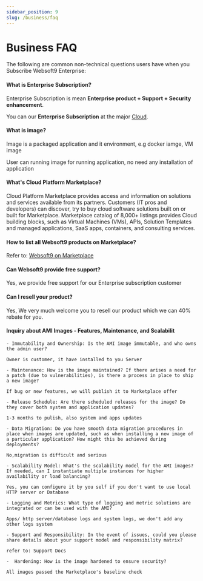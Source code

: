 ```yaml
---
sidebar_position: 9
slug: /business/faq
---
```


# Business FAQ

The following are common non-technical questions users have when you Subscribe Websoft9 Enterprise:

#### What is Enterprise Subscription?

Enterprise Subscription is mean **Enterprise product + Support + Security enhancement**.   

You can our **Enterprise Subscription** at the major [Cloud](../install/cloud).  

#### What is image?

Image is a packaged application and it environment, e.g docker iamge, VM image

User can running image for running application, no need any installation of application

#### What's Cloud Platform Marketplace?

Cloud Platform Marketplace provides access and information on solutions and services available from its partners. Customers (IT pros and developers) can discover, try to buy cloud software solutions built on or built for  Marketplace.  Marketplace catalog of 8,000+ listings provides Cloud building blocks, such as Virtual Machines (VMs), APIs, Solution Templates and managed applications, SaaS apps, containers, and consulting services.

#### How to list all Websoft9 products on Marketplace?

Refer to: [Websoft9 on Marketplace](../buy/subscription#get)


#### Can Websoft9 provide free support?

Yes, we provide free support for our Enterprise subscription customer

#### Can I resell your product?

Yes, We very much welcome you to resell our product which we can 40% rebate for you.  

#### Inquiry about AMI Images - Features, Maintenance, and Scalabilit

```
- Immutability and Ownership: Is the AMI image immutable, and who owns the admin user?  

Owner is customer, it have installed to you Server

- Maintenance: How is the image maintained? If there arises a need for a patch (due to vulnerabilities), is there a process in place to ship a new image?  

If bug or new features, we will publish it to Marketplace offer

- Release Schedule: Are there scheduled releases for the image? Do they cover both system and application updates?  

1-3 months to pulish, also system and apps updates

- Data Migration: Do you have smooth data migration procedures in place when images are updated, such as when installing a new image of a particular application? How might this be achieved during deployments? 

No,migration is difficult and serious

- Scalability Model: What's the scalability model for the AMI images? If needed, can I instantiate multiple instances for higher availability or load balancing? 

Yes, you can configure it by you self if you don't want to use local HTTP server or Database

- Logging and Metrics: What type of logging and metric solutions are integrated or can be used with the AMI? 

Apps/ http server/database logs and system logs, we don't add any other logs system

- Support and Responsibility: In the event of issues, could you please share details about your support model and responsibility matrix?  

refer to: Support Docs

-  Hardening: How is the image hardened to ensure security? 

All images passed the Marketplace's baseline check 
```